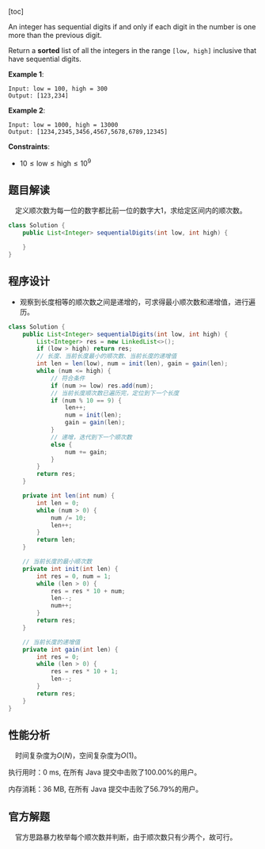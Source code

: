 [toc]

An integer has sequential digits if and only if each digit in the number is one more than the previous digit.

Return a **sorted** list of all the integers in the range `[low, high]` inclusive that have sequential digits.

 

**Example 1**:

```
Input: low = 100, high = 300
Output: [123,234]
```

**Example 2**:

```
Input: low = 1000, high = 13000
Output: [1234,2345,3456,4567,5678,6789,12345]
```



**Constraints**:

* $10 \le \text{low} \le \text{high} \le 10^9$



## 题目解读

&emsp;定义顺次数为每一位的数字都比前一位的数字大$1$，求给定区间内的顺次数。

```java
class Solution {
    public List<Integer> sequentialDigits(int low, int high) {

    }
}
```

## 程序设计

* 观察到长度相等的顺次数之间是递增的，可求得最小顺次数和递增值，进行遍历。

```java
class Solution {
    public List<Integer> sequentialDigits(int low, int high) {
        List<Integer> res = new LinkedList<>();
        if (low > high) return res;
        // 长度、当前长度最小的顺次数、当前长度的递增值
        int len = len(low), num = init(len), gain = gain(len);
        while (num <= high) {
            // 符合条件
            if (num >= low) res.add(num);
            // 当前长度顺次数已遍历完，定位到下一个长度
            if (num % 10 == 9) {
                len++;
                num = init(len);
                gain = gain(len);
            } 
            // 递增，迭代到下一个顺次数
            else {
                num += gain;
            }
        }
        return res;
    }

    private int len(int num) {
        int len = 0;
        while (num > 0) {
            num /= 10;
            len++;
        }
        return len;
    }

    // 当前长度的最小顺次数
    private int init(int len) {
        int res = 0, num = 1;
        while (len > 0) {
            res = res * 10 + num;
            len--;
            num++;
        }
        return res;
    }

    // 当前长度的递增值
    private int gain(int len) {
        int res = 0;
        while (len > 0) {
            res = res * 10 + 1;
            len--;
        }
        return res;
    }
}
```

## 性能分析

&emsp;时间复杂度为$O(N)$，空间复杂度为$O(1)$。

执行用时：0 ms, 在所有 Java 提交中击败了100.00%的用户。

内存消耗：36 MB, 在所有 Java 提交中击败了56.79%的用户。

## 官方解题

&emsp;官方思路暴力枚举每个顺次数并判断，由于顺次数只有少两个，故可行。
